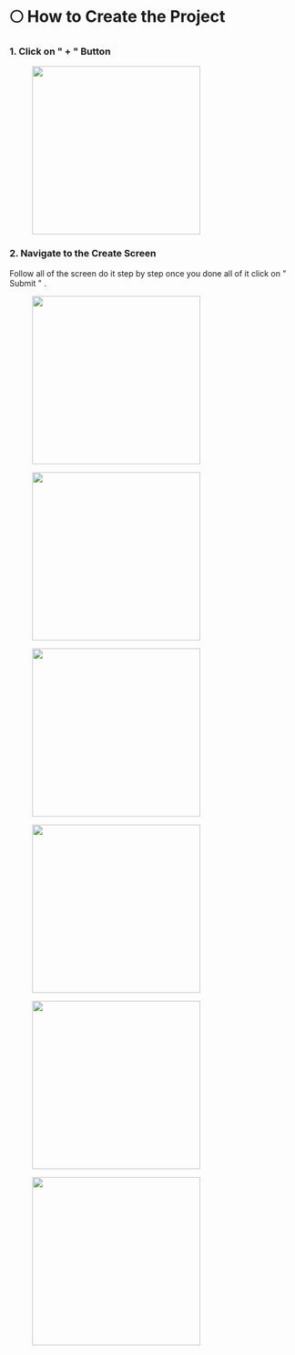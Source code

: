 # 🌕 How to Create the Project

### 1. Click on " + " Button

<div align="left">

<figure><img src="../../.gitbook/assets/20.jpg" alt="" width="295"><figcaption></figcaption></figure>

</div>

### 2. Navigate to the Create Screen

Follow all of the screen do it step by step once you done all of it click on " Submit " .

<div align="left">

<figure><img src="../../.gitbook/assets/21.jpg" alt="" width="295"><figcaption></figcaption></figure>

 

<figure><img src="../../.gitbook/assets/22.jpg" alt="" width="295"><figcaption></figcaption></figure>

 

<figure><img src="../../.gitbook/assets/23.jpg" alt="" width="295"><figcaption></figcaption></figure>

</div>

<div align="left">

<figure><img src="../../.gitbook/assets/24.jpg" alt="" width="295"><figcaption></figcaption></figure>

 

<figure><img src="../../.gitbook/assets/25.jpg" alt="" width="295"><figcaption></figcaption></figure>

 

<figure><img src="../../.gitbook/assets/26.jpg" alt="" width="295"><figcaption></figcaption></figure>

</div>

